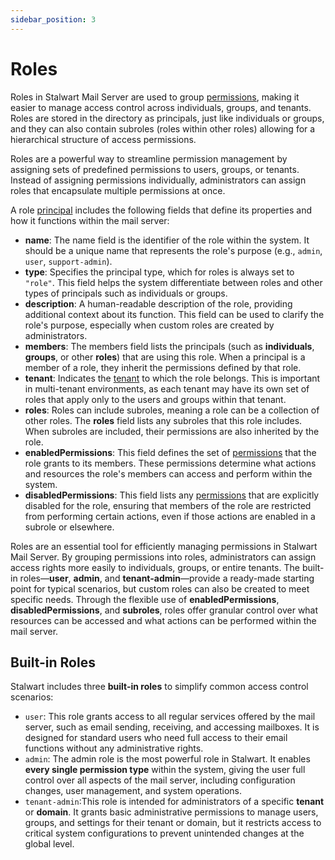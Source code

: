 ```yaml
---
sidebar_position: 3
---
```


# Roles

Roles in Stalwart Mail Server are used to group [permissions](/docs/directory/authorization/permissions), making it easier to manage access control across individuals, groups, and tenants. Roles are stored in the directory as principals, just like individuals or groups, and they can also contain subroles (roles within other roles) allowing for a hierarchical structure of access permissions. 

Roles are a powerful way to streamline permission management by assigning sets of predefined permissions to users, groups, or tenants. Instead of assigning permissions individually, administrators can assign roles that encapsulate multiple permissions at once.

A role [principal](/docs/directory/principals/overview) includes the following fields that define its properties and how it functions within the mail server:

- **name**: The name field is the identifier of the role within the system. It should be a unique name that represents the role's purpose (e.g., `admin`, `user`, `support-admin`).
- **type**: Specifies the principal type, which for roles is always set to `"role"`. This field helps the system differentiate between roles and other types of principals such as individuals or groups.
- **description**: A human-readable description of the role, providing additional context about its function. This field can be used to clarify the role's purpose, especially when custom roles are created by administrators.
- **members**: The members field lists the principals (such as **individuals**, **groups**, or other **roles**) that are using this role. When a principal is a member of a role, they inherit the permissions defined by that role.
- **tenant**: Indicates the [tenant](/docs/directory/multi-tenant) to which the role belongs. This is important in multi-tenant environments, as each tenant may have its own set of roles that apply only to the users and groups within that tenant.
- **roles**: Roles can include subroles, meaning a role can be a collection of other roles. The **roles** field lists any subroles that this role includes. When subroles are included, their permissions are also inherited by the role.
- **enabledPermissions**: This field defines the set of [permissions](/docs/directory/authorization/permissions) that the role grants to its members. These permissions determine what actions and resources the role's members can access and perform within the system.
- **disabledPermissions**: This field lists any [permissions](/docs/directory/authorization/permissions) that are explicitly disabled for the role, ensuring that members of the role are restricted from performing certain actions, even if those actions are enabled in a subrole or elsewhere.

Roles are an essential tool for efficiently managing permissions in Stalwart Mail Server. By grouping permissions into roles, administrators can assign access rights more easily to individuals, groups, or entire tenants. The built-in roles—**user**, **admin**, and **tenant-admin**—provide a ready-made starting point for typical scenarios, but custom roles can also be created to meet specific needs. Through the flexible use of **enabledPermissions**, **disabledPermissions**, and **subroles**, roles offer granular control over what resources can be accessed and what actions can be performed within the mail server.

## Built-in Roles

Stalwart includes three **built-in roles** to simplify common access control scenarios:

- `user`: This role grants access to all regular services offered by the mail server, such as email sending, receiving, and accessing mailboxes. It is designed for standard users who need full access to their email functions without any administrative rights.
- `admin`: The admin role is the most powerful role in Stalwart. It enables **every single permission type** within the system, giving the user full control over all aspects of the mail server, including configuration changes, user management, and system operations.
- `tenant-admin`:This role is intended for administrators of a specific **tenant** or **domain**. It grants basic administrative permissions to manage users, groups, and settings for their tenant or domain, but it restricts access to critical system configurations to prevent unintended changes at the global level.

